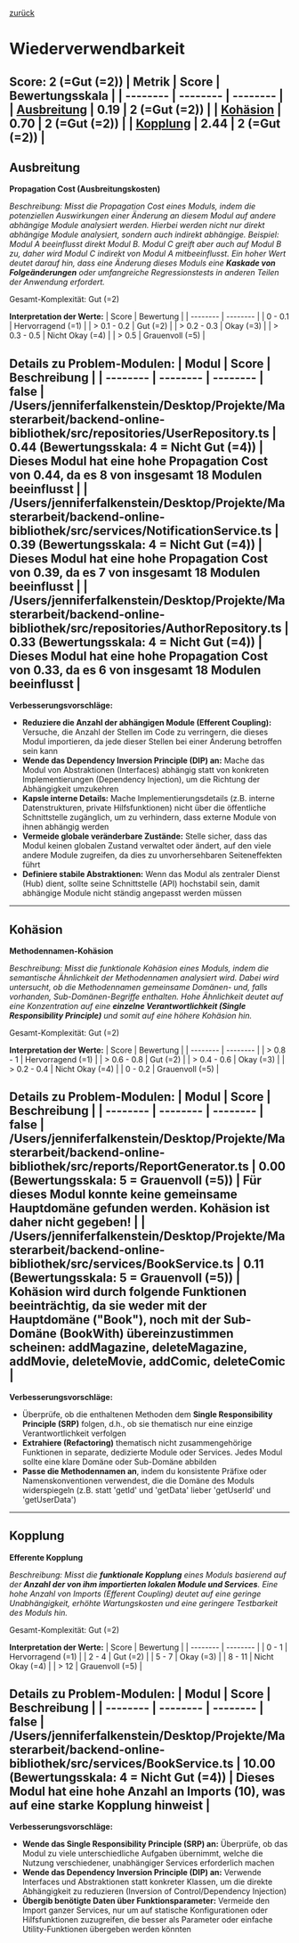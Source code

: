 [zurück](../REPORT.md)
# Wiederverwendbarkeit
Score: 2 (=Gut (=2))
| Metrik | Score | Bewertungsskala |
| -------- | -------- | -------- |
| [Ausbreitung](#ausbreitung) | 0.19 | 2 (=Gut (=2)) |
| [Kohäsion](#kohäsion) | 0.70 | 2 (=Gut (=2)) |
| [Kopplung](#kopplung) | 2.44 | 2 (=Gut (=2)) |
-----
## Ausbreitung
**Propagation Cost (Ausbreitungskosten)**
 
*Beschreibung: Misst die Propagation Cost eines Moduls, indem die potenziellen Auswirkungen einer Änderung an diesem Modul auf andere abhängige Module analysiert werden. Hierbei werden nicht nur direkt abhängige Module analysiert, sondern auch indirekt abhängige. Beispiel: Modul A beeinflusst direkt Modul B. Modul C greift aber auch auf Modul B zu, daher wird Modul C indirekt von Modul A mitbeeinflusst. Ein hoher Wert deutet darauf hin, dass eine Änderung dieses Moduls eine **Kaskade von Folgeänderungen** oder umfangreiche Regressionstests in anderen Teilen der Anwendung erfordert.*
 
Gesamt-Komplexität: Gut (=2)
 
**Interpretation der Werte:**
| Score | Bewertung |
| -------- | -------- |
| 0 - 0.1 | Hervorragend (=1) |
| > 0.1 - 0.2 | Gut (=2) |
| > 0.2 - 0.3 | Okay (=3) |
| > 0.3 - 0.5 | Nicht Okay (=4) |
| > 0.5 | Grauenvoll (=5) |
 
**Details zu Problem-Modulen:**
| Modul | Score | Beschreibung |
| -------- | -------- | -------- |
false
| /Users/jenniferfalkenstein/Desktop/Projekte/Masterarbeit/backend-online-bibliothek/src/repositories/UserRepository.ts | 0.44 (Bewertungsskala: 4 = Nicht Gut (=4)) | Dieses Modul hat eine hohe Propagation Cost von 0.44, da es 8 von insgesamt 18 Modulen beeinflusst |
| /Users/jenniferfalkenstein/Desktop/Projekte/Masterarbeit/backend-online-bibliothek/src/services/NotificationService.ts | 0.39 (Bewertungsskala: 4 = Nicht Gut (=4)) | Dieses Modul hat eine hohe Propagation Cost von 0.39, da es 7 von insgesamt 18 Modulen beeinflusst |
| /Users/jenniferfalkenstein/Desktop/Projekte/Masterarbeit/backend-online-bibliothek/src/repositories/AuthorRepository.ts | 0.33 (Bewertungsskala: 4 = Nicht Gut (=4)) | Dieses Modul hat eine hohe Propagation Cost von 0.33, da es 6 von insgesamt 18 Modulen beeinflusst |
-----
**Verbesserungsvorschläge:**
- **Reduziere die Anzahl der abhängigen Module (Efferent Coupling):** Versuche, die Anzahl der Stellen im Code zu verringern, die dieses Modul importieren, da jede dieser Stellen bei einer Änderung betroffen sein kann
- **Wende das Dependency Inversion Principle (DIP) an:** Mache das Modul von Abstraktionen (Interfaces) abhängig statt von konkreten Implementierungen (Dependency Injection), um die Richtung der Abhängigkeit umzukehren
- **Kapsle interne Details:** Mache Implementierungsdetails (z.B. interne Datenstrukturen, private Hilfsfunktionen) nicht über die öffentliche Schnittstelle zugänglich, um zu verhindern, dass externe Module von ihnen abhängig werden
- **Vermeide globale veränderbare Zustände:** Stelle sicher, dass das Modul keinen globalen Zustand verwaltet oder ändert, auf den viele andere Module zugreifen, da dies zu unvorhersehbaren Seiteneffekten führt
- **Definiere stabile Abstraktionen:** Wenn das Modul als zentraler Dienst (Hub) dient, sollte seine Schnittstelle (API) hochstabil sein, damit abhängige Module nicht ständig angepasst werden müssen
-----
## Kohäsion
**Methodennamen-Kohäsion**
 
*Beschreibung: Misst die funktionale Kohäsion eines Moduls, indem die semantische Ähnlichkeit der Methodennamen analysiert wird. Dabei wird untersucht, ob die Methodennamen gemeinsame Domänen- und, falls vorhanden, Sub-Domänen-Begriffe enthalten. Hohe Ähnlichkeit deutet auf eine Konzentration auf eine **einzelne Verantwortlichkeit (Single Responsibility Principle)** und somit auf eine höhere Kohäsion hin.*
 
Gesamt-Komplexität: Gut (=2)
 
**Interpretation der Werte:**
| Score | Bewertung |
| -------- | -------- |
| > 0.8 - 1 | Hervorragend (=1) |
| > 0.6 - 0.8 | Gut (=2) |
| > 0.4 - 0.6 | Okay (=3) |
| > 0.2 - 0.4 | Nicht Okay (=4) |
| 0 - 0.2 | Grauenvoll (=5) |
 
**Details zu Problem-Modulen:**
| Modul | Score | Beschreibung |
| -------- | -------- | -------- |
false
| /Users/jenniferfalkenstein/Desktop/Projekte/Masterarbeit/backend-online-bibliothek/src/reports/ReportGenerator.ts | 0.00 (Bewertungsskala: 5 = Grauenvoll (=5)) | Für dieses Modul konnte keine gemeinsame Hauptdomäne gefunden werden. Kohäsion ist daher nicht gegeben! |
| /Users/jenniferfalkenstein/Desktop/Projekte/Masterarbeit/backend-online-bibliothek/src/services/BookService.ts | 0.11 (Bewertungsskala: 5 = Grauenvoll (=5)) | Kohäsion wird durch folgende Funktionen beeinträchtig, da sie weder mit der Hauptdomäne ("Book"), noch mit der Sub-Domäne (BookWith) übereinzustimmen scheinen: addMagazine, deleteMagazine, addMovie, deleteMovie, addComic, deleteComic |
-----
**Verbesserungsvorschläge:**
- Überprüfe, ob die enthaltenen Methoden dem **Single Responsibility Principle (SRP)** folgen, d.h., ob sie thematisch nur eine einzige Verantwortlichkeit verfolgen
- **Extrahiere (Refactoring)** thematisch nicht zusammengehörige Funktionen in separate, dedizierte Module oder Services. Jedes Modul sollte eine klare Domäne oder Sub-Domäne abbilden
- **Passe die Methodennamen an**, indem du konsistente Präfixe oder Namenskonventionen verwendest, die die Domäne des Moduls widerspiegeln (z.B. statt 'getId' und 'getData' lieber 'getUserId' und 'getUserData')
-----
## Kopplung
**Efferente Kopplung**
 
*Beschreibung: Misst die **funktionale Kopplung** eines Moduls basierend auf der **Anzahl der von ihm importierten lokalen Module und Services**. Eine hohe Anzahl von Imports (Efferent Coupling) deutet auf eine geringe Unabhängigkeit, erhöhte Wartungskosten und eine geringere Testbarkeit des Moduls hin.*
 
Gesamt-Komplexität: Gut (=2)
 
**Interpretation der Werte:**
| Score | Bewertung |
| -------- | -------- |
| 0 - 1 | Hervorragend (=1) |
| 2 - 4 | Gut (=2) |
| 5 - 7 | Okay (=3) |
| 8 - 11 | Nicht Okay (=4) |
| > 12 | Grauenvoll (=5) |
 
**Details zu Problem-Modulen:**
| Modul | Score | Beschreibung |
| -------- | -------- | -------- |
false
| /Users/jenniferfalkenstein/Desktop/Projekte/Masterarbeit/backend-online-bibliothek/src/services/BookService.ts | 10.00 (Bewertungsskala: 4 = Nicht Gut (=4)) | Dieses Modul hat eine hohe Anzahl an Imports (10), was auf eine starke Kopplung hinweist |
-----
**Verbesserungsvorschläge:**
- **Wende das Single Responsibility Principle (SRP) an:** Überprüfe, ob das Modul zu viele unterschiedliche Aufgaben übernimmt, welche die Nutzung verschiedener, unabhängiger Services erforderlich machen
- **Wende das Dependency Inversion Principle (DIP) an:** Verwende Interfaces und Abstraktionen statt konkreter Klassen, um die direkte Abhängigkeit zu reduzieren (Inversion of Control/Dependency Injection)
- **Übergib benötigte Daten über Funktionsparameter:** Vermeide den Import ganzer Services, nur um auf statische Konfigurationen oder Hilfsfunktionen zuzugreifen, die besser als Parameter oder einfache Utility-Funktionen übergeben werden könnten